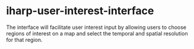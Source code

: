 # iharp-user-interest-interface
The interface will facilitate user interest input by allowing users to choose regions of interest on a map and select the temporal and spatial resolution for that region.

